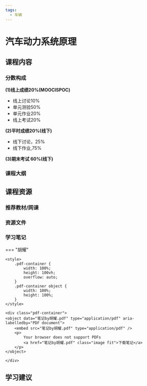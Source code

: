 ```yaml
---
tags:
  - 车辆
---
```


# 汽车动力系统原理

## 课程内容

### 分数构成

**(1)线上成绩20%(MOOCISPOC)**

- 线上讨论10%
- 单元测验50%
- 单元作业20%
- 线上考试20%

**(2)平时成绩20%(线下)**

- 线下讨论，25%
- 线下作业,75%

**(3)期末考试 60%(线下)**


### 课程大纲


## 课程资源

### 推荐教材/网课

### 资源文件

### 学习笔记

=== "胡耀"

    <style>
        .pdf-container {
            width: 100%;
            height: 100vh;
            overflow: auto;
        }
        .pdf-container object {
            width: 100%;
            height: 100%;
        }
    </style>

    <div class="pdf-container">
    <object data="笔记by胡耀.pdf" type="application/pdf" aria-labelledby="PDF document">
        <embed src="笔记by胡耀.pdf" type="application/pdf" />
        <p>
            Your browser does not support PDFs
            <a href="笔记by胡耀.pdf" class="image fit">下载笔记</a>
        </p>
    </object>

    </div>

## 学习建议




